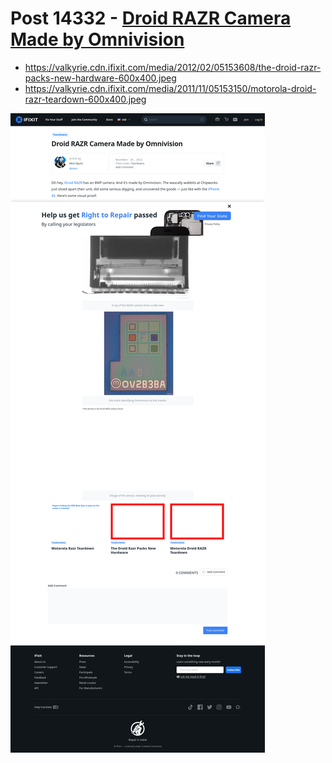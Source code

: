 # Post 14332 - [Droid RAZR Camera Made by Omnivision](https://www.ifixit.com/News/14332/droid-razr-camera-made-by-omnivision)

- https://valkyrie.cdn.ifixit.com/media/2012/02/05153608/the-droid-razr-packs-new-hardware-600x400.jpeg
- https://valkyrie.cdn.ifixit.com/media/2011/11/05153150/motorola-droid-razr-teardown-600x400.jpeg

![screencap](screenshots/2166fb64-4f81-4983-828a-36a190cdceb1.png)
